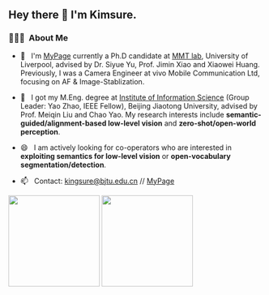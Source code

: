 <h2> Hey there 👋  I'm Kimsure.</h2>

<h3> 👨🏻‍💻 &nbsp;About Me </h3> 

- 🌱 &nbsp; I'm [MyPage](http://Kimsure.github.io) currently a Ph.D candidate at [MMT lab](https://jiminxiao.github.io), University of Liverpool, advised by Dr. Siyue Yu, Prof. Jimin Xiao and Xiaowei Huang. Previously, I was a Camera Engineer at vivo Mobile Communication Ltd, focusing on AF & Image-Stablization.

- 🔭 &nbsp; I got my M.Eng. degree at [Institute of Information Science](http://mepro.bjtu.edu.cn) (Group Leader: Yao Zhao, IEEE Fellow), Beijing Jiaotong University, advised by Prof. Meiqin Liu and Chao Yao. My research interests include **semantic-guided/alignment-based low-level vision** and **zero-shot/open-world perception**.

- 😄 &nbsp; I am actively looking for co-operators who are interested in **exploiting semantics for low-level vision** or **open-vocabulary segmentation/detection**.

- 📫 &nbsp; Contact: kingsure@bjtu.edu.cn // [MyPage](http://Kimsure.github.io)


<p align="left"> 
  <img height="180em" src="https://github-readme-stats-eight-theta.vercel.app/api?username=Kimsure&count_private=true&theme=buefy&show_icons=true" />
  <img height="180em" src="https://github-readme-stats-eight-theta.vercel.app/api/top-langs/?username=Kimsure&theme=buefy&layout=compact" />
</p>






<!--
**Kimsure/Kimsure** is a ✨ _special_ ✨ repository because its `README.md` (this file) appears on your GitHub profile.

Here are some ideas to get you started:

- 🔭 I’m currently working on ...
- 🌱 I’m currently learning ...
- 👯 I’m looking to collaborate on ...
- 🤔 I’m looking for help with ...
- 💬 Ask me about ...
- 📫 How to reach me: ...
- 😄 Pronouns: ...
- ⚡ Fun fact: ...
-->
